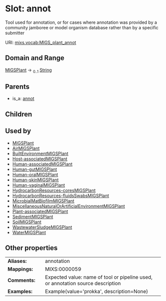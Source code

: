 
# Slot: annot


Tool used for annotation, or for cases where annotation was provided by a community jamboree or model organism database rather than by a specific submitter

URI: [mixs.vocab:MIGS_plant_annot](https://w3id.org/mixs/vocab/MIGS_plant_annot)


## Domain and Range

[MIGSPlant](MIGSPlant.md) &#8594;  <sub>0..1</sub> [String](types/String.md)

## Parents

 *  is_a: [annot](annot.md)

## Children


## Used by

 * [MIGSPlant](MIGSPlant.md)
 * [AirMIGSPlant](AirMIGSPlant.md)
 * [BuiltEnvironmentMIGSPlant](BuiltEnvironmentMIGSPlant.md)
 * [Host-associatedMIGSPlant](Host-associatedMIGSPlant.md)
 * [Human-associatedMIGSPlant](Human-associatedMIGSPlant.md)
 * [Human-gutMIGSPlant](Human-gutMIGSPlant.md)
 * [Human-oralMIGSPlant](Human-oralMIGSPlant.md)
 * [Human-skinMIGSPlant](Human-skinMIGSPlant.md)
 * [Human-vaginalMIGSPlant](Human-vaginalMIGSPlant.md)
 * [HydrocarbonResources-coresMIGSPlant](HydrocarbonResources-coresMIGSPlant.md)
 * [HydrocarbonResources-fluidsSwabsMIGSPlant](HydrocarbonResources-fluidsSwabsMIGSPlant.md)
 * [MicrobialMatBiofilmMIGSPlant](MicrobialMatBiofilmMIGSPlant.md)
 * [MiscellaneousNaturalOrArtificialEnvironmentMIGSPlant](MiscellaneousNaturalOrArtificialEnvironmentMIGSPlant.md)
 * [Plant-associatedMIGSPlant](Plant-associatedMIGSPlant.md)
 * [SedimentMIGSPlant](SedimentMIGSPlant.md)
 * [SoilMIGSPlant](SoilMIGSPlant.md)
 * [WastewaterSludgeMIGSPlant](WastewaterSludgeMIGSPlant.md)
 * [WaterMIGSPlant](WaterMIGSPlant.md)

## Other properties

|  |  |  |
| --- | --- | --- |
| **Aliases:** | | annotation |
| **Mappings:** | | MIXS:0000059 |
| **Comments:** | | Expected value: name of tool or pipeline used, or annotation source description |
| **Examples:** | | Example(value='prokka', description=None) |

